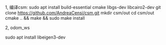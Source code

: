 
1, 编译csm:
sudo apt install build-essential cmake libgs-dev libcairo2-dev
git clone https://github.com/AndreaCensi/csm.git
mkdir csm/out
cd csm/out
cmake .. && make && sudo make install


2, odom_ws

sudo apt install libeigen3-dev
